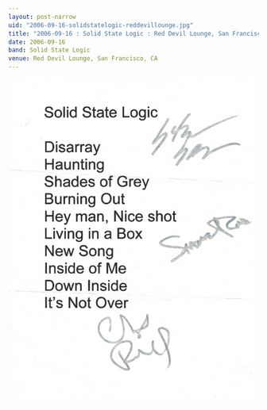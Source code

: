 ```yaml
---
layout: post-narrow
uid: "2006-09-16-solidstatelogic-reddevillounge.jpg"
title: "2006-09-16 : Solid State Logic : Red Devil Lounge, San Francisco, CA"
date: 2006-09-16
band: Solid State Logic
venue: Red Devil Lounge, San Francisco, CA
---
```


<div class="showcase">
  <img src="/img/2006/09/20060916-SolidStateLogic-RedDevilLounge.jpg" alt="2006-09-16-solidstatelogic-reddevillounge.jpg">
</div>
